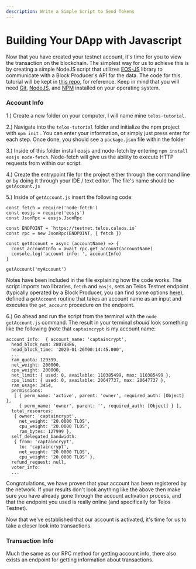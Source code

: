 ```yaml
---
description: Write a Simple Script to Send Tokens
---
```


# Building Your DApp with Javascript

Now that you have created your testnet account, it's time for you to view the transaction on the blockchain. The simplest way for us to achieve this is by creating a simple NodeJS script that utilizes [EOS-JS](https://github.com/EOSIO/eosjs) library to communicate with a Block Producer's API for the data. The code for this tutorial will be kept in [this repo](https://github.com/kylanhurt/telos-tutorial), for reference. Keep in mind that you will need [Git](https://git-scm.com/), [NodeJS](https://nodejs.org/en/), and [NPM](https://www.npmjs.com/get-npm) installed on your operating system.

### Account Info

1.\) Create a new folder on your computer, I will name mine `telos-tutorial`.

2.\) Navigate into the `telos-tutorial` folder and initialize the npm project with `npm init` . You can enter your information, or simply just press enter for each step. Once done, you should see a `package.json` file within the folder

3.\) Inside of this folder install eosjs and node-fetch by entering `npm install eosjs node-fetch`. Node-fetch will give us the ability to execute HTTP requests from within our script.

4.\) Create the entrypoint file for the project either through the command line or by doing it through your IDE / text editor. The file's name should be `getAccount.js` 

5.\) Inside of `getAccount.js` insert the following code:

```text
const fetch = require('node-fetch')
const eosjs = require('eosjs')
const JsonRpc = eosjs.JsonRpc

const ENDPOINT = `https://testnet.telos.caleos.io`
const rpc = new JsonRpc(ENDPOINT, { fetch })

const getAccount = async (accountName) => {
  const accountInfo = await rpc.get_account(accountName)
  console.log('account info: ', accountInfo)
}

getAccount('myAccount')
```

Notes have been included in the file explaining how the code works. The script imports two libraries, `fetch` and `eosjs`, sets an Telos Testnet endpoint \(typically operated by a Block Producer, you can find some options [here](https://github.com/eostoolkit/eos-networks/blob/37de020991c3d6c7e2a0933c232181d7866ed7bb/networks.json#L223)\), defined a `getAccount` routine that takes an account name as an input and executes the `get_account` procedure on the endpoint. 

6.\) Go ahead and run the script from the terminal with the `node getAccount.js` command. The result in your terminal _should_ look something like the following \(note that `captaincrypt` is my account name:

```text
account info:  { account_name: 'captaincrypt',
  head_block_num: 28074886,
  head_block_time: '2020-01-26T00:14:45.000',
  ...
  ram_quota: 129399,
  net_weight: 200000,
  cpu_weight: 200000,
  net_limit: { used: 0, available: 110385499, max: 110385499 },
  cpu_limit: { used: 0, available: 20647737, max: 20647737 },
  ram_usage: 3454,
  permissions:
   [ { perm_name: 'active', parent: 'owner', required_auth: [Object] },
     { perm_name: 'owner', parent: '', required_auth: [Object] } ],
  total_resources:
   { owner: 'captaincrypt',
     net_weight: '20.0000 TLOS',
     cpu_weight: '20.0000 TLOS',
     ram_bytes: 127999 },
  self_delegated_bandwidth:
   { from: 'captaincrypt',
     to: 'captaincrypt',
     net_weight: '20.0000 TLOS',
     cpu_weight: '20.0000 TLOS' },
  refund_request: null,
  voter_info:
  ...
```

Congratulations, we have proven that your account has been registered by the network. If your results don't look anything like the above then make sure you have already gone through the account activation process, and that the endpoint you used is really online \(and specifically for Telos Testnet\).

Now that we've established that our account is activated, it's time for us to take a closer look into transactions. 

### Transaction Info

Much the same as our RPC method for getting account info, there also exists an endpoint for getting information about transactions.

